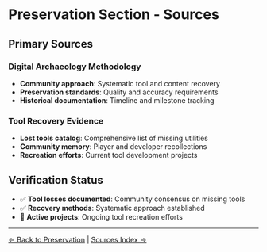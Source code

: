 # Preservation Section - Sources

## Primary Sources

### Digital Archaeology Methodology
- **Community approach**: Systematic tool and content recovery
- **Preservation standards**: Quality and accuracy requirements
- **Historical documentation**: Timeline and milestone tracking

### Tool Recovery Evidence
- **Lost tools catalog**: Comprehensive list of missing utilities
- **Community memory**: Player and developer recollections
- **Recreation efforts**: Current tool development projects

## Verification Status
- ✅ **Tool losses documented**: Community consensus on missing tools
- ✅ **Recovery methods**: Systematic approach established
- 🔧 **Active projects**: Ongoing tool recreation efforts

---

[← Back to Preservation](../../07-preservation/index.md) | [Sources Index →](../index.md)
